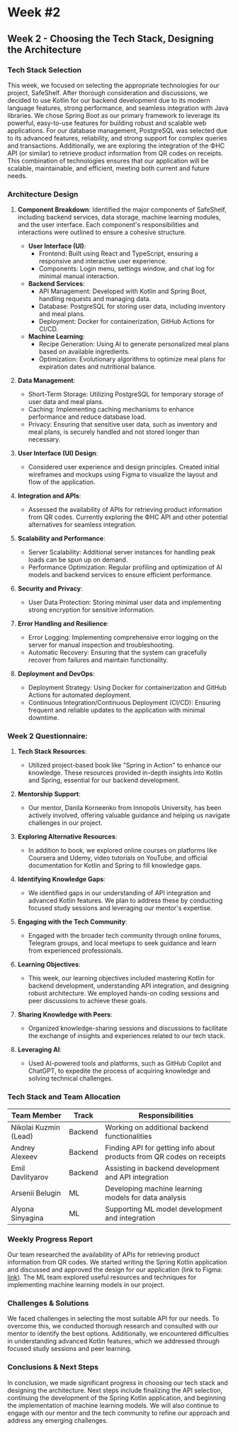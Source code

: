 # **Week #2**

## **Week 2 - Choosing the Tech Stack, Designing the Architecture**

### **Tech Stack Selection**

This week, we focused on selecting the appropriate technologies for our project, SafeShelf. After thorough consideration and discussions, we decided to use Kotlin for our backend development due to its modern language features, strong performance, and seamless integration with Java libraries. We chose Spring Boot as our primary framework to leverage its powerful, easy-to-use features for building robust and scalable web applications. For our database management, PostgreSQL was selected due to its advanced features, reliability, and strong support for complex queries and transactions. Additionally, we are exploring the integration of the ФНС API (or similar) to retrieve product information from QR codes on receipts. This combination of technologies ensures that our application will be scalable, maintainable, and efficient, meeting both current and future needs.


### **Architecture Design**

1. **Component Breakdown**: Identified the major components of SafeShelf, including backend services, data storage, machine learning modules, and the user interface. Each component's responsibilities and interactions were outlined to ensure a cohesive structure.
   - **User Interface (UI)**: 
     - Frontend: Built using React and TypeScript, ensuring a responsive and interactive user experience.
     - Components: Login menu, settings window, and chat log for minimal manual interaction.
   - **Backend Services**:
     - API Management: Developed with Kotlin and Spring Boot, handling requests and managing data.
     - Database: PostgreSQL for storing user data, including inventory and meal plans.
     - Deployment: Docker for containerization, GitHub Actions for CI/CD.
   - **Machine Learning**:
     - Recipe Generation: Using AI to generate personalized meal plans based on available ingredients.
     - Optimization: Evolutionary algorithms to optimize meal plans for expiration dates and nutritional balance.

2. **Data Management**: 
   - Short-Term Storage: Utilizing PostgreSQL for temporary storage of user data and meal plans.
   - Caching: Implementing caching mechanisms to enhance performance and reduce database load.
   - Privacy: Ensuring that sensitive user data, such as inventory and meal plans, is securely handled and not stored longer than necessary.

3. **User Interface (UI) Design**: 
   - Considered user experience and design principles. Created initial wireframes and mockups using Figma to visualize the layout and flow of the application.

4. **Integration and APIs**: 
   - Assessed the availability of APIs for retrieving product information from QR codes. Currently exploring the ФНС API and other potential alternatives for seamless integration.

5. **Scalability and Performance**: 
   - Server Scalability: Additional server instances for handling peak loads can be spun up on demand.
   - Performance Optimization: Regular profiling and optimization of AI models and backend services to ensure efficient performance.

6. **Security and Privacy**: 
   - User Data Protection: Storing minimal user data and implementing strong encryption for sensitive information.

7. **Error Handling and Resilience**: 
   - Error Logging: Implementing comprehensive error logging on the server for manual inspection and troubleshooting.
   - Automatic Recovery: Ensuring that the system can gracefully recover from failures and maintain functionality.

8. **Deployment and DevOps**: 
   - Deployment Strategy: Using Docker for containerization and GitHub Actions for automated deployment.
   - Continuous Integration/Continuous Deployment (CI/CD): Ensuring frequent and reliable updates to the application with minimal downtime.

### **Week 2 Questionnaire:**

1) **Tech Stack Resources**: 
   - Utilized project-based book like "Spring in Action" to enhance our knowledge. These resources provided in-depth insights into Kotlin and Spring, essential for our backend development.

2) **Mentorship Support**: 
   - Our mentor, Danila Korneenko from Innopolis University, has been actively involved, offering valuable guidance and helping us navigate challenges in our project.

3) **Exploring Alternative Resources**: 
   - In addition to book, we explored online courses on platforms like Coursera and Udemy, video tutorials on YouTube, and official documentation for Kotlin and Spring to fill knowledge gaps.

4) **Identifying Knowledge Gaps**: 
   - We identified gaps in our understanding of API integration and advanced Kotlin features. We plan to address these by conducting focused study sessions and leveraging our mentor's expertise.

5) **Engaging with the Tech Community**: 
   - Engaged with the broader tech community through online forums, Telegram groups, and local meetups to seek guidance and learn from experienced professionals.

6) **Learning Objectives**: 
   - This week, our learning objectives included mastering Kotlin for backend development, understanding API integration, and designing robust architecture. We employed hands-on coding sessions and peer discussions to achieve these goals.

7) **Sharing Knowledge with Peers**: 
   - Organized knowledge-sharing sessions and discussions to facilitate the exchange of insights and experiences related to our tech stack.

8) **Leveraging AI**: 
   - Used AI-powered tools and platforms, such as GitHub Copilot and ChatGPT, to expedite the process of acquiring knowledge and solving technical challenges.

### **Tech Stack and Team Allocation**

| Team Member              | Track          | Responsibilities                                             |
|--------------------------|----------------|----------------------------------------------------------------------|
| Nikolai Kuzmin (Lead)    | Backend        | Working on additional backend functionalities                        |
| Andrey Alexeev           | Backend        | Finding API for getting info about products from QR codes on receipts|
| Emil Davlityarov         | Backend        | Assisting in backend development and API integration                 |
| Arsenii Belugin          | ML             | Developing machine learning models for data analysis                 |
| Alyona Sinyagina         | ML             | Supporting ML model development and integration                      |

### **Weekly Progress Report**

Our team researched the availability of APIs for retrieving product information from QR codes. We started writing the Spring Kotlin application and discussed and approved the design for our application (link to Figma: [link](https://www.figma.com/design/iq9CZe5zonFNUGu1TBoIxf/SafeShelf?node-id=0-1)). The ML team explored useful resources and techniques for implementing machine learning models in our project.

### **Challenges & Solutions**

We faced challenges in selecting the most suitable API for our needs. To overcome this, we conducted thorough research and consulted with our mentor to identify the best options. Additionally, we encountered difficulties in understanding advanced Kotlin features, which we addressed through focused study sessions and peer learning.

### **Conclusions & Next Steps**

In conclusion, we made significant progress in choosing our tech stack and designing the architecture. Next steps include finalizing the API selection, continuing the development of the Spring Kotlin application, and beginning the implementation of machine learning models. We will also continue to engage with our mentor and the tech community to refine our approach and address any emerging challenges.
